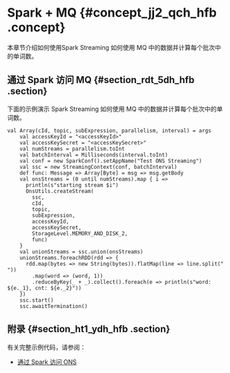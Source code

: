 # Spark + MQ {#concept_jj2_qch_hfb .concept}

本章节介绍如何使用Spark Streaming 如何使用 MQ 中的数据并计算每个批次中的单词数。

## 通过 Spark 访问 MQ {#section_rdt_5dh_hfb .section}

下面的示例演示 Spark Streaming 如何使用 MQ 中的数据并计算每个批次中的单词数。

```
val Array(cId, topic, subExpression, parallelism, interval) = args
    val accessKeyId = "<accessKeyId>"
    val accessKeySecret = "<accessKeySecret>"
    val numStreams = parallelism.toInt
    val batchInterval = Milliseconds(interval.toInt)
    val conf = new SparkConf().setAppName("Test ONS Streaming")
    val ssc = new StreamingContext(conf, batchInterval)
    def func: Message => Array[Byte] = msg => msg.getBody
    val onsStreams = (0 until numStreams).map { i =>
      println(s"starting stream $i")
      OnsUtils.createStream(
        ssc,
        cId,
        topic,
        subExpression,
        accessKeyId,
        accessKeySecret,
        StorageLevel.MEMORY_AND_DISK_2,
        func)
    }
    val unionStreams = ssc.union(onsStreams)
    unionStreams.foreachRDD(rdd => {
      rdd.map(bytes => new String(bytes)).flatMap(line => line.split(" "))
        .map(word => (word, 1))
        .reduceByKey(_ + _).collect().foreach(e => println(s"word: ${e._1}, cnt: ${e._2}"))
    })
    ssc.start()
    ssc.awaitTermination()
```

## 附录 {#section_ht1_ydh_hfb .section}

有关完整示例代码，请参阅：

-   [通过 Spark 访问 ONS](https://docs-aliyun.cn-hangzhou.oss.aliyun-inc.com/cn/emr/1.3.7/assets/sample/TestAliyunONS.scala)

